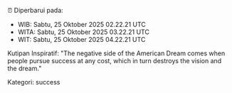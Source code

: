 ⏰ Diperbarui pada:
- WIB: Sabtu, 25 Oktober 2025 02.22.21 UTC
- WITA: Sabtu, 25 Oktober 2025 03.22.21 UTC
- WIT: Sabtu, 25 Oktober 2025 04.22.21 UTC

Kutipan Inspiratif:
"The negative side of the American Dream comes when people pursue success at any cost, which in turn destroys the vision and the dream."


Kategori: success

